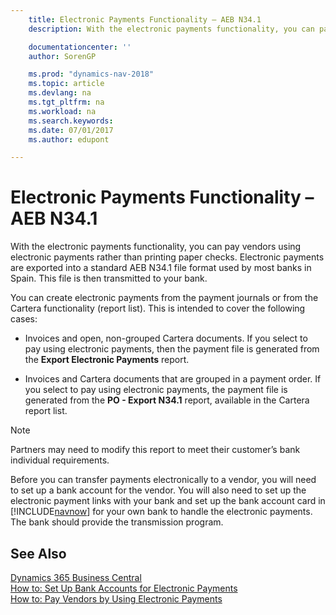 ```yaml
---
    title: Electronic Payments Functionality – AEB N34.1
    description: With the electronic payments functionality, you can pay vendors using electronic payments rather than printing paper checks. Electronic payments are exported into a standard AEB N34.1 file format used by most banks in Spain.

    documentationcenter: ''
    author: SorenGP

    ms.prod: "dynamics-nav-2018"
    ms.topic: article
    ms.devlang: na
    ms.tgt_pltfrm: na
    ms.workload: na
    ms.search.keywords:
    ms.date: 07/01/2017
    ms.author: edupont

---
```

# Electronic Payments Functionality – AEB N34.1
With the electronic payments functionality, you can pay vendors using electronic payments rather than printing paper checks. Electronic payments are exported into a standard AEB N34.1 file format used by most banks in Spain. This file is then transmitted to your bank.  

You can create electronic payments from the payment journals or from the Cartera functionality (report list). This is intended to cover the following cases:  

- Invoices and open, non-grouped Cartera documents. If you select to pay using electronic payments, then the payment file is generated from the **Export Electronic Payments** report.  

- Invoices and Cartera documents that are grouped in a payment order. If you select to pay using electronic payments, the payment file is generated from the **PO - Export N34.1** report, available in the Cartera report list.  

> [!NOTE]  
>  Partners may need to modify this report to meet their customer’s bank individual requirements.  

Before you can transfer payments electronically to a vendor, you will need to set up a bank account for the vendor. You will also need to set up the electronic payment links with your bank and set up the bank account card in [!INCLUDE[navnow](../../includes/navnow_md.md)] for your own bank to handle the electronic payments. The bank should provide the transmission program.  

## See Also
[Dynamics 365 Business Central](/dynamics365/business-central/)  
[How to: Set Up Bank Accounts for Electronic Payments](how-to-set-up-bank-accounts-for-electronic-payments.md)   
 [How to: Pay Vendors by Using Electronic Payments](how-to-pay-vendors-by-using-electronic-payments.md) 
